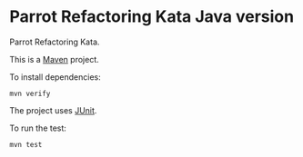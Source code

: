 Parrot Refactoring Kata Java version
====================================

Parrot Refactoring Kata.

This is a [Maven](https://maven.apache.org/) project.

To install dependencies:

    mvn verify

The project uses [JUnit](https://junit.org/).

To run the test:

    mvn test

